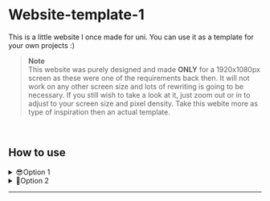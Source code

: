 # Website-template-1
This is a little website I once made for uni. You can use it as a template for your own projects :)

> **Note** <br>
>This website was purely designed and made **ONLY** for a 1920x1080px screen as these were one of the requirements back then.
>It will not work on any other screen size and lots of rewriting is going to be necessary. 
>If you still wish to take a look at it, just zoom out or in to adjust to your screen size and pixel density.
>Take this webite more as type of inspiration then an actual template.  

&nbsp;

## How to use

<details> 
<summary>😎Option 1</summary>
<br>
Just git clone this enire reposetory into your working folder.
<br>
<br>

```
git clone https://github.com/Squashy1659/Website-template-1.git
```

<br>

You **ABSOLUTELY NEED** to make your own changes. This website is everthing but polished or well made. However, if it's your first year it will (hopefully) get the job done.
</details>
<details> 
<summary>🦆Option 2</summary>
<br>

1. Download all files as a .ZIP file by going to "Code" ➡️ "Download as ZIP". <br>
2. Unzip all the files into your working directory.<br>
3. You **ABSOLUTELY NEED** to make your own changes. This website is everthing but polished or well made. However, if it's your first year it will (hopefully) get the job done. So just do it.<br>

</details>

<hr>
